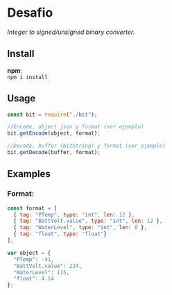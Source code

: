 # Desafio

*Integer to signed/unsigned binary converter.*
## Install

**npm**:  
`npm i install`

## Usage

```javascript
const bit = require("./bit");

//Encode, object json y format (ver ejemplo)
bit.getEncode(object, format);

//Decode, buffer (bitString) y format (ver ejemplo)
bit.getDecode(buffer, format);
```

## Examples

### Format:

```javascript
const format = [
  { tag: "PTemp", type: "int", len: 12 },
  { tag: "BattVolt.value", type: "int", len: 12 },
  { tag: "WaterLevel", type: "int", len: 8 },
  { tag: "float", type: "float"}
]; 

var object = { 
  "PTemp": -41, 
  "BattVolt.value": 224, 
  "WaterLevel": 115, 
  "float": 4.14 
}; 
```     
